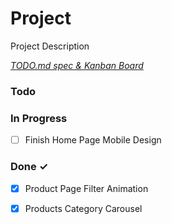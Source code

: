 # Project

Project Description

<em>[TODO.md spec & Kanban Board](https://bit.ly/3fCwKfM)</em>

### Todo


### In Progress

- [ ] Finish Home Page Mobile Design  

### Done ✓

- [x] Product Page Filter Animation  
- [x] Products Category Carousel  

